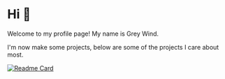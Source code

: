 # Hi 👋

Welcome to my profile page! My name is Grey Wind.

I'm now make some projects, below are some of the projects I care about most.

[![Readme Card](https://github-readme-stats.vercel.app/api/pin/?username=Grey-Wind&repo=CompressedGrassReborn-Forge)](https://github.com/Grey-Wind/CompressedGrassReborn-Forge)

